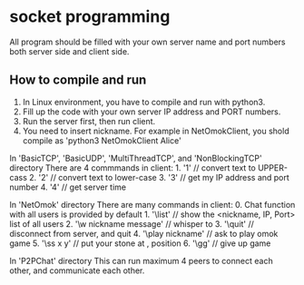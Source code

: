 # socket programming
All program should be filled with your own server name and port numbers both server side and client side.


## How to compile and run
1. In Linux environment, you have to compile and run with python3.
2. Fill up the code with your own server IP address and PORT numbers.
3. Run the server first, then run client.
4. You need to insert nickname. For example in NetOmokClient, you shold compile as 'python3 NetOmokClient Alice'


In 'BasicTCP', 'BasicUDP', 'MultiThreadTCP', and 'NonBlockingTCP' directory
There are 4 commmands in client:
    1. '1' // convert text to UPPER-cass
    2. '2' // convert text to lower-case
    3. '3' // get my IP address and port number
    4. '4' // get server time


In 'NetOmok' directory
There are many commands in client:
    0. Chat function with all users is provided by default
    1. '\list' // show the <nickname, IP, Port> list of all users
    2. '\w nickname message' // whisper to <nickname>
    3. '\quit' // disconnect from server, and quit
    4. '\play nickname' // ask <nickname> to play omok game
    5. '\ss x y' // put your stone at <x>, <y> position
    6. '\gg' // give up game

In 'P2PChat' directory
This can run maximum 4 peers to connect each other, and communicate each other.
